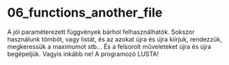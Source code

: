 # 06_functions_another_file

A jól paraméterezett függvények bárhol felhasználhatók. Sokszor használunk tömböt, vagy listát, és az azokat újra és újra kiírjuk, rendezzük, megkeressük a maximumot stb… És a felsorolt műveleteket újra és újra begépeljük. Vagyis inkább ne! A programozó LUSTA!
